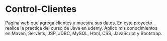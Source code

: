# Control-Clientes
Pagina web que agrega clientes y muestra sus datos.
En este proyecto realice la practica del curso de Java en udemy.
Aplico mis conocimientos en Maven, Servlets, JSP, JDBC, MySQL, Html, CSS, JavaScript y Bootstrap.
